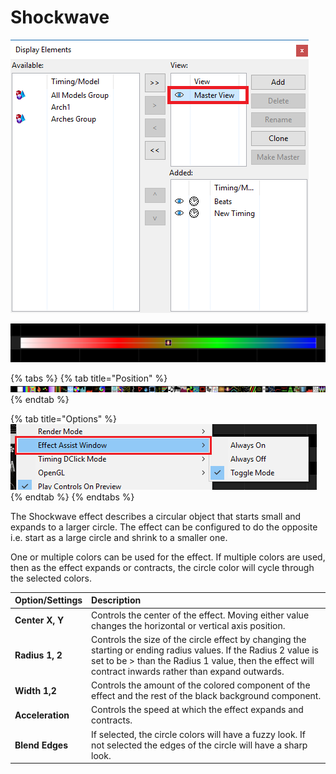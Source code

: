 # Shockwave

![Icon](../../.gitbook/assets/image%20%28208%29.png)

![Sequencer Grid](../../.gitbook/assets/image-764.png)

{% tabs %}
{% tab title="Position" %}
![](../../.gitbook/assets/image%20%28386%29.png)
{% endtab %}

{% tab title="Options" %}
![](../../.gitbook/assets/image%20%28568%29.png)
{% endtab %}
{% endtabs %}

The Shockwave effect describes a circular object that starts small and expands to a larger circle. The effect can be configured to do the opposite i.e. start as a large circle and shrink to a smaller one.

One or multiple colors can be used for the effect. If multiple colors are used, then as the effect expands or contracts, the circle color will cycle through the selected colors.

| Option/Settings | Description |
| :--- | :--- |
| **Center X, Y** | Controls the center of the effect. Moving either value changes the horizontal or vertical axis position. |
| **Radius 1, 2** | Controls the size of the circle effect by changing the starting or ending radius values. If the Radius 2 value is set to be &gt; than the Radius 1 value, then the effect will contract inwards rather than expand outwards. |
| **Width 1,2** | Controls the amount of the colored component of the effect and the rest of the black background component. |
| **Acceleration** | Controls the speed at which the effect expands and contracts. |
| **Blend Edges** | If selected, the circle colors will have a fuzzy look. If not selected the edges of the circle will have a sharp look. |

